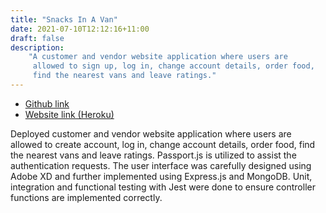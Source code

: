```yaml
---
title: "Snacks In A Van"
date: 2021-07-10T12:12:16+11:00
draft: false
description:
    "A customer and vendor website application where users are 
     allowed to sign up, log in, change account details, order food,
     find the nearest vans and leave ratings."
---
```


* [Github link](https://github.com/rinliauw/snacks-in-a-van)
* [Website link (Heroku)](https://snacksinavan-group-2-info30005.herokuapp.com/)

Deployed customer and vendor website application where users are allowed to
create account, log in, change account details, order food, find the nearest vans and
leave ratings. Passport.js is utilized to assist the authentication requests.
The user interface was carefully designed using Adobe XD and further implemented
using Express.js and MongoDB. Unit, integration and functional testing with Jest
were done to ensure controller functions are implemented correctly. 
